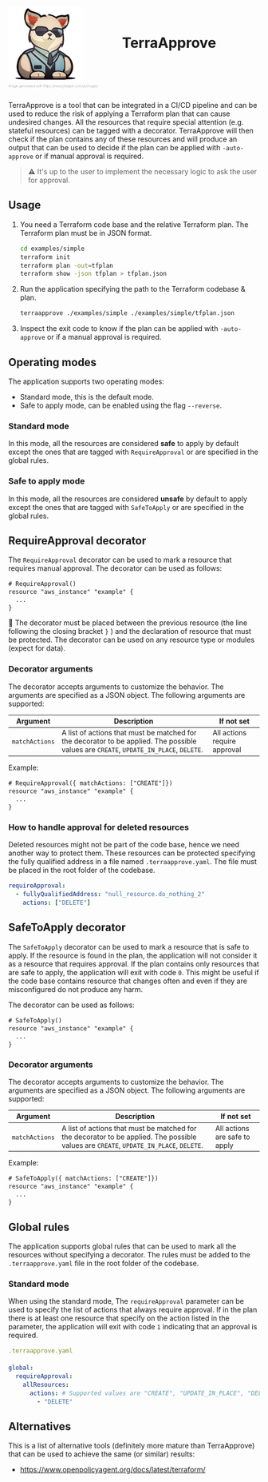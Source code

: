 <div style="display: flex; align-items: center; margin-bottom: 18px">
  <div>
    <img src="./artifacts/terrapprove-ai-generated-logo.png"  width="150" height="150" alt="logo generated with https://www.freepik.com/ai/images">
    <p style="font-size: 0.5em;
    font-style: italic;
      font-weight: lighter;
      margin-top: 0;">
    Image generated with https://www.freepik.com/ai/images
    </p>
  </div>
    <p style="font-size: 2em;
      font-weight: bold;
      margin-top: 0; margin-left: 48px">
    TerraApprove
    </p>
</div>

TerraApprove is a tool that can be integrated in a CI/CD pipeline and can be used to reduce the risk of applying a Terraform plan that can cause undesired changes. All the resources that require special attention (e.g. stateful resources) can be tagged with a decorator. TerraApprove will then check if the plan contains any of these resources and will produce an output that can be used to decide if the plan can be applied with `-auto-approve` or if manual approval is required.

> :warning: It's up to the user to implement the necessary logic to ask the user for approval.

## Usage

1. You need a Terraform code base and the relative Terraform plan. The Terraform plan must be in JSON format.

   ```bash
   cd examples/simple
   terraform init
   terraform plan -out=tfplan
   terraform show -json tfplan > tfplan.json
   ```

2. Run the application specifying the path to the Terraform codebase & plan.

   ```bash
   terraapprove ./examples/simple ./examples/simple/tfplan.json
   ```

3. Inspect the exit code to know if the plan can be applied with `-auto-approve` or if a manual approval is required.

## Operating modes

The application supports two operating modes:
* Standard mode, this is the default mode.
* Safe to apply mode, can be enabled using the flag `--reverse`.

### Standard mode

In this mode, all the resources are considered **safe** to apply by default except the ones that are tagged with `RequireApproval` or are specified in the global rules.

### Safe to apply mode

In this mode, all the resources are considered **unsafe** by default to apply except the ones that are tagged with `SafeToApply` or are specified in the global rules.

## RequireApproval decorator

The `RequireApproval` decorator can be used to mark a resource that requires manual approval. The decorator can be used as follows:

```hcl
# RequireApproval()
resource "aws_instance" "example" {
  ...
}
```

:memo: The decorator must be placed between the previous resource (the line following the closing bracket `}` ) and the declaration of resource that must be protected. The decorator can be used on any resource type or modules (expect for data).

### Decorator arguments

The decorator accepts arguments to customize the behavior. The arguments are specified as a JSON object. The following arguments are supported:

| Argument       | Description                                                                                                                            | If not set              |
| -------------- | -------------------------------------------------------------------------------------------------------------------------------------- | ----------------------------- |
| `matchActions` | A list of actions that must be matched for the decorator to be applied. The possible values are `CREATE`, `UPDATE_IN_PLACE`, `DELETE`. | All actions require approval |

Example:

```hcl
# RequireApproval({ matchActions: ["CREATE"]})
resource "aws_instance" "example" {
  ...
}
```

### How to handle approval for deleted resources

Deleted resources might not be part of the code base, hence we need another way to protect them. These resources can be protected specifying the fully qualified address in a file named `.terraapprove.yaml`. The file must be placed in the root folder of the codebase.

```yaml
requireApproval:
  - fullyQualifiedAddress: "null_resource.do_nothing_2"
    actions: ["DELETE"]
```

## SafeToApply decorator

The `SafeToApply` decorator can be used to mark a resource that is safe to apply. If the resource is found in the plan, the application will not consider it as a resource that requires approval. If the plan contains only resources that are safe to apply, the application will exit with code `0`. This might be useful if the code base contains resource that changes often and even if they are misconfigured do not produce any harm.

The decorator can be used as follows:

```hcl
# SafeToApply()
resource "aws_instance" "example" {
  ...
}
```

### Decorator arguments

The decorator accepts arguments to customize the behavior. The arguments are specified as a JSON object. The following arguments are supported:

| Argument       | Description                                                                                                                            | If not set              |
| -------------- | -------------------------------------------------------------------------------------------------------------------------------------- | ----------------------------- |
| `matchActions` | A list of actions that must be matched for the decorator to be applied. The possible values are `CREATE`, `UPDATE_IN_PLACE`, `DELETE`. | All actions are safe to apply |

Example:

```hcl
# SafeToApply({ matchActions: ["CREATE"]})
resource "aws_instance" "example" {
  ...
}
```

## Global rules

The application supports global rules that can be used to mark all the resources without specifying a decorator. The rules must be added to the `.terraapprove.yaml` file in the root folder of the codebase.

### Standard mode

When using the standard mode, The `requireApproval` parameter can be used to specify the list of actions that always require approval. If in the plan there is at least one resource that specify on the action listed in the parameter, the application will exit with code `1` indicating that an approval is required.

```yaml
.terraapprove.yaml

global:
  requireApproval:
    allResources:
      actions: # Supported values are "CREATE", "UPDATE_IN_PLACE", "DELETE"
        - "DELETE"
```

## Alternatives

This is a list of alternative tools (definitely more mature than TerraApprove) that can be used to achieve the same (or similar) results:

- https://www.openpolicyagent.org/docs/latest/terraform/
